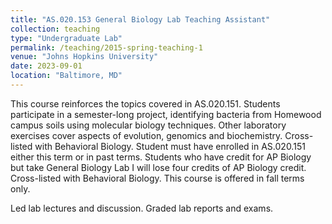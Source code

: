 ```yaml
---
title: "AS.020.153 General Biology Lab Teaching Assistant"
collection: teaching
type: "Undergraduate Lab"
permalink: /teaching/2015-spring-teaching-1
venue: "Johns Hopkins University"
date: 2023-09-01
location: "Baltimore, MD"
---
```

This course reinforces the topics covered in AS.020.151. Students participate in a semester-long project, identifying bacteria from Homewood campus soils using molecular biology techniques. Other laboratory exercises cover aspects of evolution, genomics and biochemistry. Cross-listed with Behavioral Biology. Student must have enrolled in AS.020.151 either this term or in past terms. Students who have credit for AP Biology but take General Biology Lab I will lose four credits of AP Biology credit. Cross-listed with Behavioral Biology. This course is offered in fall terms only.

Led lab lectures and discussion. Graded lab reports and exams.
